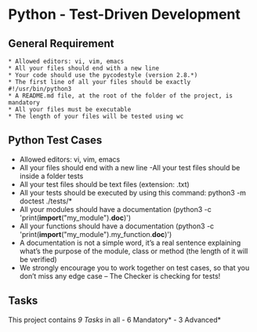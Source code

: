 # Python - Test-Driven Development

## General Requirement
	* Allowed editors: vi, vim, emacs
	* All your files should end with a new line
	* Your code should use the pycodestyle (version 2.8.*)
	* The first line of all your files should be exactly #!/usr/bin/python3
	* A README.md file, at the root of the folder of the project, is mandatory
	* All your files must be executable
	* The length of your files will be tested using wc

## Python Test Cases
- Allowed editors: vi, vim, emacs
- All your files should end with a new line
-All your test files should be inside a folder tests
- All your test files should be text files (extension: .txt)
- All your tests should be executed by using this command: python3 -m doctest ./tests/*
- All your modules should have a documentation (python3 -c 'print(__import__("my_module").__doc__)')
- All your functions should have a documentation (python3 -c 	 			 'print(__import__("my_module").my_function.__doc__)')
- A documentation is not a simple word, it’s a real sentence explaining what’s the purpose of the module, class or method (the length of it will be verified)
- We strongly encourage you to work together on test cases, so that you don’t miss any edge case – The Checker is checking for tests!

## Tasks
This project contains *9 Tasks* in all
	- 6 Mandatory*
	- 3 Advanced*
